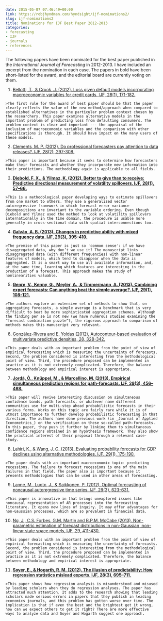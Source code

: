 ```yaml
---
date: 2015-05-07 07:46:49+00:00
link: https://robjhyndman.com/hyndsight/ijf-nominations2/
slug: ijf-nominations2
title: Nominations for IJF Best Paper 2012-2013
categories:
- forecasting
- IJF
- journals
- references
---
```


The following papers have been nominated for the best paper published in the _International Journal of Forecasting_ in 2012-2013.  I have included an excerpt from the nomination in each case. The papers in bold have been short-listed for the award, and the editorial board are currently voting on them.<!-- more -->

  1. [Bellotti, T., & Crook, J. (2012). Loss given default models incorporating macroeconomic variables for credit cards. IJF, 28(1), 171-182.](http://dx.doi.org/10.1016/j.ijforecast.2010.08.005)

    >The first rule for the award of best paper should be that the paper clearly reflects the value of the new method/approach when compared to established alternatives in the particular problem context chosen by the researchers. This paper examines alternative models in the important problem of predicting loss from defaulting consumers. The problem context is clear and important --- the appraisal of the inclusion of macroeconomic variables and the comparison with other specifications is thorough. It should have impact on the many users of these models.

  2. [Clements, M. P. (2012). Do professional forecasters pay attention to data releases?. IJF, 28(2), 297-308.](http://dx.doi.org/10.1016/j.ijforecast.2011.09.001)

    >This paper is important because it seeks to determine how forecasters make their forecasts and whether they incorporate new information into their predictions. The methodology again is applicable to all fields.

  3. **[Diebold, F. X., & Yilmaz, K. (2012). Better to give than to receive: Predictive directional measurement of volatility spillovers. IJF, 28(1), 57–66.](http://dx.doi.org/10.1016/j.ijforecast.2011.02.006)**

    >This is a methodological paper developing ways to estimate spillovers from one market to others. They use a generalized vector autoregressive framework in which forecast error variance decompositions are invariant to the variable ordering. Even though Diebold and Yilmaz used the method to look at volatility spillovers internationally in the time domain, the procedure is usable more generally in cross-sectional data with spatial interconnections too.

  4. **[Galvão, A. B. (2013). Changes in predictive ability with mixed frequency data. IJF, 29(3), 395–410.](http://dx.doi.org/10.1016/j.ijforecast.2012.10.006)**

    >The premise of this paper is just so 'common sense': if we have disaggregated data, why don’t we use it? The manuscript links disaggregated data (with different frequencies) with non-linear features of models, which tend to disappear when the data is aggregated. It is a smart way to use all available information, and, at the same time, learning which features are interesting in the production of a forecast. This approach makes the study of nonlinearities valuable.

  5. **[Genre, V., Kenny, G., Meyler, A., & Timmermann, A. (2013). Combining expert forecasts: Can anything beat the simple average?. IJF, 29(1), 108-121.](http://dx.doi.org/10.1016/j.ijforecast.2012.06.004)**

    >The authors explore an extensive set of methods to show that, on aggregating forecasts, a simple average is a benchmark that is very difficult to beat by more sophisticated aggregation schemes. Although the finding per se is not new (we have numerous studies examining the “forecast combination puzzle”), the rigorous approach to comparison of methods makes this manuscript very relevant.

  6. [González-Rivera and E. Yoldas (2012), Autocontour-based evaluation of multivariate predictive densities, 28, 328-342.](http://dx.doi.org/10.1016/j.ijforecast.2011.06.001)

    >This paper deals with an important problem from the point of view of empirical forecasting which is measuring the uncertainty of forecasts. Second, the problem considered is interesting from the methodological point of view. Third, the procedure proposed can be implemented in practice as it is not extremely complicated. Therefore, the balance between methodology and empirical interest is appropriate.

  7. **[Jordà, Ò., Knüppel, M., & Marcellino, M. (2013). Empirical simultaneous prediction regions for path-forecasts. IJF, 29(3), 456–468.](http://dx.doi.org/10.1016/j.ijforecast.2012.12.002)**

    >This paper will revive interesting discussion on simultaneous confidence bands, path forecasts, or whatever name different communities use for multi-step ahead probabilistic forecasts in their various forms. Works on this topic are fairly rare while it is of utmost importance to further develop probabilistic forecasting in that direction. The authors have done previous work (in _Journal of Applied Econometrics_) on the verification on these so-called path-forecasts. In this paper, they push it further by linking them to simultaneous confidence regions obtained in an hypothesis framework. They also show the practical interest of their proposal through a relevant case-study.

  8. [Lahiri, K., & Wang, J. G. (2013). Evaluating probability forecasts for GDP declines using alternative methodologies. IJF, 29(1), 175-190.](http://dx.doi.org/10.1016/j.ijforecast.2012.07.004)

    >The paper deals with an important macroeconomic topic: predicting recessions. The failure to forecast recessions is one of the main failures in that field. The paper also is important because it presents methodologies that can be used in other areas of forecasting.

  9. [Lanne, M., Luoto, J., & Saikkonen, P. (2012). Optimal forecasting of noncausal autoregressive time series. IJF, 28(3), 623-631.](http://dx.doi.org/10.1016/j.ijforecast.2011.08.003)

    >This paper is innovative in that brings unexplored issues like noncausal representation of AR processes into the forecasting literature. It opens new lines of inquiry. It may offer advantages for non-Gaussian processes, which are so prevalent in financial data.

  10. [Ng, J., C.S. Forbes, G.M. Martin and B.P.M. McCabe (2013). Non-parametric estimation of forecast distributions in non-Gaussian, non-linear state space models, IJF, 29, 411-430.](http://dx.doi.org/10.1016/j.ijforecast.2012.10.005)

    >This paper deals with an important problem from the point of view of empirical forecasting which is measuring the uncertainty of forecasts. Second, the problem considered is interesting from the methodological point of view. Third, the procedure proposed can be implemented in practice as it is not extremely complicated. Therefore, the balance between methodology and empirical interest is appropriate.

  11. **[Soyer, E., & Hogarth, R. M. (2012). The illusion of predictability: How regression statistics mislead experts. IJF, 28(3), 695–711.](http://dx.doi.org/10.1016/j.ijforecast.2012.02.002)**

    >This paper shows how regression analysis is misunderstood and misused by leading scholars when they do regression analyses. The paper has attracted much attention. It adds to the research showing that leading scholars made serious errors in papers that they publish in leading economics journals, and this problem has gotten worse over time. The implication is that if even the best and the brightest get it wrong, how can we expect others to get it right? There are more effective ways to analyze data and Soyer and Hogarth suggest one approach.
